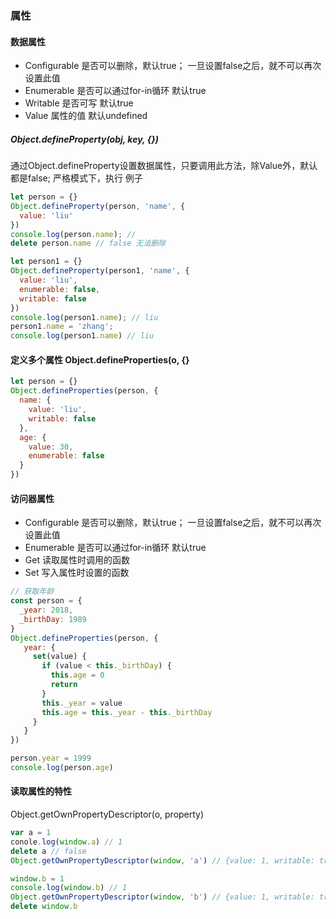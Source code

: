 ### 属性

#### 数据属性
* Configurable 是否可以删除，默认true； 一旦设置false之后，就不可以再次设置此值
* Enumerable 是否可以通过for-in循环 默认true
* Writable 是否可写 默认true
* Value 属性的值 默认undefined

##### Object.defineProperty(obj, key, {})
通过Object.defineProperty设置数据属性，只要调用此方法，除Value外，默认都是false;
严格模式下，执行
例子
```js
let person = {}
Object.defineProperty(person, 'name', {
  value: 'liu'
})
console.log(person.name); //
delete person.name // false 无法删除

let person1 = {}
Object.defineProperty(person1, 'name', {
  value: 'liu',
  enumerable: false,
  writable: false
})
console.log(person1.name); // liu
person1.name = 'zhang';
console.log(person1.name) // liu
```

#### 定义多个属性 Object.defineProperties(o, {}
```js
let person = {} 
Object.defineProperties(person, {
  name: {
    value: 'liu',
    writable: false
  },
  age: {
    value: 30,
    enumerable: false
  }
})
```

#### 访问器属性
* Configurable 是否可以删除，默认true； 一旦设置false之后，就不可以再次设置此值
* Enumerable 是否可以通过for-in循环 默认true 
* Get 读取属性时调用的函数
* Set 写入属性时设置的函数
```js
// 获取年龄
const person = {
  _year: 2018,
  _birthDay: 1989
}
Object.defineProperties(person, {
   year: {
     set(value) {
       if (value < this._birthDay) {
         this.age = 0
         return
       }
       this._year = value
       this.age = this._year - this._birthDay
     }
   }
})

person.year = 1999
console.log(person.age)
```

#### 读取属性的特性
Object.getOwnPropertyDescriptor(o, property)
```js
var a = 1
conole.log(window.a) // 1
delete a // false
Object.getOwnPropertyDescriptor(window, 'a') // {value: 1, writable: true, enumerable: true, configurable: false}

window.b = 1
console.log(window.b) // 1
Object.getOwnPropertyDescriptor(window, 'b') // {value: 1, writable: true, enumerable: true, configurable: true}
delete window.b
```
